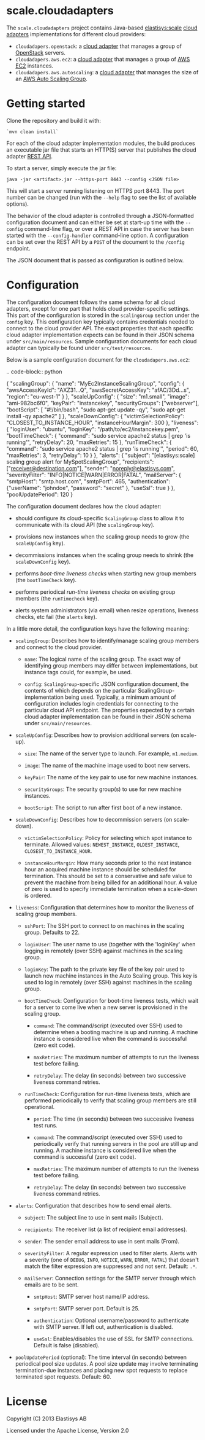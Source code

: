 scale.cloudadapters
===================



The ``scale.cloudadapters`` project contains Java-based 
[elastisys:scale](http://elastisys.com/scale) 
[cloud adapters](http://cloudadapterapi.readthedocs.org/en/latest) implementations 
for different cloud providers:

  - ``cloudadapers.openstack``: a [cloud adapter](http://cloudadapterapi.readthedocs.org/en/latest) 
    that manages a group of [OpenStack](https://www.openstack.org/) servers.
  - ``cloudadapers.aws.ec2``: a [cloud adapter](http://cloudadapterapi.readthedocs.org/en/latest) 
    that manages a group of [AWS EC2](http://aws.amazon.com/ec2/) instances.
  - ``cloudadapers.aws.autoscaling``: a [cloud adapter](http://cloudadapterapi.readthedocs.org/en/latest) 
    that manages the size of an [AWS Auto Scaling Group](http://docs.aws.amazon.com/AutoScaling/latest/DeveloperGuide/WorkingWithASG.html).


Getting started
===============

Clone the repository and build it with:

    `mvn clean install`


For each of the cloud adapter implementation modules, the build produces an 
executable jar file that starts an HTTP(S) server that publishes the cloud
adapter [REST API](http://cloudadapterapi.readthedocs.org/en/latest/api.html).

To start a server, simply execute the jar file:

  `java -jar <artifact>.jar --https-port 8443 --config <JSON file>`
  
This will start a server running listening on HTTPS port 8443.
The port number can be changed (run with the ``--help`` flag to see the list of 
available options).

The behavior of the cloud adapter is controlled through a JSON-formatted 
configuration document and can either be set at start-up time with the
``--config`` command-line flag, or over a REST API in case the server
has been started with the ``--config-handler`` command-line option.
A configuration can be set over the REST API by a ``POST`` of the document 
to  the ``/config`` endpoint.

The JSON document that is passed as configuration is outlined below.


Configuration
=============
The configuration document follows the same schema for all cloud adapters, 
except for one part that holds cloud provider-specific settings. This part 
of the configuration is stored in the ``scalingGroup`` section under the
``config`` key. This configuration key typically contains credentials needed
to connect to the cloud provider API. The exact properties that each specific
cloud adapter implementation expects can be found in their JSON schema under
``src/main/resources``. Sample configuration documents for each cloud adapter
can typically be found under ``src/test/resources``.

Below is a sample configuration document for the ``cloudadapers.aws.ec2``:

.. code-block:: python

  {
    "scalingGroup": {
      "name": "MyEc2InstanceScalingGroup",
      "config": {
        "awsAccessKeyId": "AXZ31...Q",
        "awsSecretAccessKey": "afAC/3Dd...s",
        "region": "eu-west-1"
      }
    },
    "scaleUpConfig": {
      "size": "m1.small",
      "image": "ami-982bc6f0",
      "keyPair": "instancekey",
      "securityGroups": ["webserver"],
      "bootScript": [
        "#!/bin/bash",
        "sudo apt-get update -qy",
        "sudo apt-get install -qy apache2"
      ]
    },
    "scaleDownConfig": {
      "victimSelectionPolicy": "CLOSEST_TO_INSTANCE_HOUR",
      "instanceHourMargin": 300
    },
    "liveness": {
      "loginUser": "ubuntu",
      "loginKey": "/path/to/ec2/instancekey.pem",
      "bootTimeCheck": {
        "command": "sudo service apache2 status | grep 'is running'",
        "retryDelay": 20,
        "maxRetries": 15
      },
      "runTimeCheck": {
        "command": "sudo service apache2 status | grep 'is running'",
        "period": 60,
        "maxRetries": 3,
        "retryDelay": 10
      }
    },
    "alerts": {
      "subject": "[elastisys:scale] scaling group alert for MySpotScalingGroup",
      "recipients": ["receiver@destination.com"],
      "sender": "noreply@elastisys.com",
      "severityFilter": "INFO|NOTICE|WARN|ERROR|FATAL",
      "mailServer": {
        "smtpHost": "smtp.host.com",
        "smtpPort": 465,
        "authentication": {"userName": "johndoe", "password": "secret" },
        "useSsl": true
      }
    },
    "poolUpdatePeriod": 120
  }


The configuration document declares how the cloud adapter:

  - should configure its cloud-specific `ScalingGroup` class to allow it to communicate with its cloud API (the ``scalingGroup`` key).

  - provisions new instances when the scaling group needs to grow (the ``scaleUpConfig`` key).

  - decommissions instances when the scaling group needs to shrink (the ``scaleDownConfig`` key).

  - performs *boot-time liveness checks* when starting new group members (the ``bootTimeCheck`` key).

  - performs periodical *run-time liveness checks* on existing group members (the ``runTimecheck`` key).

  - alerts system administrators (via email) when resize operations, liveness checks, etc fail (the ``alerts`` key).



In a little more detail, the configuration keys have the following meaning:

  - ``scalingGroup``: Describes how to identify/manage scaling group members 
    and connect to the cloud provider.

    - ``name``: The logical name of the scaling group. The exact way of 
      identifying group members may differ between implementations, but 
      instance tags could, for example, be used.

    - ``config``: `ScalingGroup`-specific JSON configuration document, the 
      contents of which depends on the particular ScalingGroup-implementation 
      being used. Typically, a minimum amount of configuration includes login 
      credentials for connecting to the particular cloud API endpoint. The 
      properties expected by a certain cloud adapter implementation can be
      found in their JSON schema under ``src/main/resources``.

  - ``scaleUpConfig``: Describes how to provision additional servers (on scale-up).

    - ``size``: The name of the server type to launch. For example, ``m1.medium``.

    - ``image``: The name of the machine image used to boot new servers.

    - ``keyPair``: The name of the key pair to use for new machine instances.

    - ``securityGroups``: The security group(s) to use for new machine instances.

    - ``bootScript``: The script to run after first boot of a new instance.

  - ``scaleDownConfig``: Describes how to decommission servers (on scale-down).

    - ``victimSelectionPolicy``: Policy for selecting which spot instance to 
      terminate. Allowed values: ``NEWEST_INSTANCE``, ``OLDEST_INSTANCE``, 
      ``CLOSEST_TO_INSTANCE_HOUR``.

    - ``instanceHourMargin``: How many seconds prior to the next instance hour 
      an acquired machine instance should be scheduled for termination. This 
      should be set to a conservative and safe value to prevent the machine 
      from being billed for an additional hour. A value of zero is used to 
      specify immediate termination when a scale-down is ordered.

  - ``liveness``: Configuration that determines how to monitor the liveness 
    of scaling group members.
  
    - ``sshPort``: The SSH port to connect to on machines in the scaling group. 
      Defaults to 22.

    - ``loginUser``: The user name to use (together with the 'loginKey' when 
      logging in remotely (over SSH) against machines in the scaling group.
 
    - ``loginKey``: The path to the private key file of the key pair used to 
      launch new machine instances in the Auto Scaling group. This key is used
      to log in remotely (over SSH) against machines in the scaling group.

    - ``bootTimeCheck``: Configuration for boot-time liveness tests, which wait
      for a server to come live when a new server is provisioned in the scaling 
      group.
  
      - ``command``: The command/script (executed over SSH) used to determine 
        when a booting machine is up and running. A machine instance is 
        considered live when the command is successful (zero exit code).

      - ``maxRetries``: The maximum number of attempts to run the liveness test 
        before failing.

      - ``retryDelay``: The delay (in seconds) between two successive liveness 
        command retries.


    - ``runTimeCheck``: Configuration for run-time liveness tests, which are 
      performed periodically to verify that scaling group members are still 
      operational.

      - ``period``: The time (in seconds) between two successive liveness test runs.
  
      - ``command``: The command/script (executed over SSH) used to periodically 
        verify that running servers in the pool are still up and running. A 
        machine instance is considered live when the command is successful (zero 
        exit code).

      - ``maxRetries``: The maximum number of attempts to run the liveness test 
        before failing. 

      - ``retryDelay``: The delay (in seconds) between two successive liveness 
        command retries.

  - ``alerts``: Configuration that describes how to send email alerts.
 
    - ``subject``: The subject line to use in sent mails (Subject).

    - ``recipients``: The receiver list (a list of recipient email addresses).

    - ``sender``: The sender email address to use in sent mails (From).

    - ``severityFilter``: A regular expression used to filter alerts. Alerts 
      with a severity (one of ``DEBUG``, ``INFO``, ``NOTICE``, ``WARN``, 
      ``ERROR``, ``FATAL``) that doesn't match the filter expression are 
      suppressed and not sent. Default: ``.*``.

    - ``mailServer``: Connection settings for the SMTP server through which emails 
      are to be sent.

      - ``smtpHost``: SMTP server host name/IP address.

      - ``smtpPort``: SMTP server port. Default is 25.

      - ``authentication``: Optional username/password to authenticate with SMTP
        server. If left out, authentication is disabled.

      - ``useSsl``: Enables/disables the use of SSL for SMTP connections. Default 
        is false (disabled).

  - ``poolUpdatePeriod`` (optional): The time interval (in seconds) between 
    periodical pool size updates. A pool size update may involve terminating 
    termination-due instances and placing new spot requests to replace 
    terminated spot requests. Default: 60.


License
=======
Copyright (C) 2013 Elastisys AB

Licensed under the Apache License, Version 2.0

